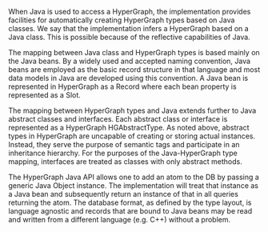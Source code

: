 When Java is used to access a HyperGraph, the implementation provides facilities for automatically creating HyperGraph types based on Java classes. We say that the implementation infers a HyperGraph based on a Java class. This is possible because of the reflective capabilities of Java.

The mapping between Java class and HyperGraph types is based mainly on the Java beans. By a widely used and accepted naming convention, Java beans are employed as the basic record structure in that language and most data models in Java are developed using this convention. A Java bean is represented in HyperGraph as a Record where each bean property is represented as a Slot.

The mapping between HyperGraph types and Java extends further to Java abstract classes and interfaces. Each abstract class or interface is represented as a HyperGraph HGAbstractType. As noted above, abstract types in HyperGraph are uncapable of creating or storing actual instances. Instead, they serve the purpose of semantic tags and participate in an inheritance hierarchy. For the purposes of the Java-HyperGraph type mapping, interfaces are treated as classes with only abstract methods.

The HyperGraph Java API allows one to add an atom to the DB by passing a generic Java Object instance. The implementation will treat that instance as a Java bean and subsequently return an instance of that in all queries returning the atom. The database format, as defined by the type layout, is language agnostic and records that are bound to Java beans may be read and written from a different language (e.g. C++) without a problem.
